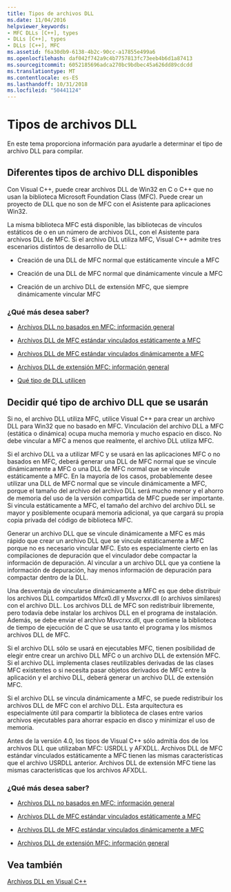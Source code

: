 ```yaml
---
title: Tipos de archivos DLL
ms.date: 11/04/2016
helpviewer_keywords:
- MFC DLLs [C++], types
- DLLs [C++], types
- DLLs [C++], MFC
ms.assetid: f6a30db9-6138-4b2c-90cc-a17855e499a6
ms.openlocfilehash: daf042f742a9c4b7757813fc73eeb4b6d1a87413
ms.sourcegitcommit: 6052185696adca270bc9bdbec45a626dd89cdcdd
ms.translationtype: MT
ms.contentlocale: es-ES
ms.lasthandoff: 10/31/2018
ms.locfileid: "50441124"
---
```

# <a name="kinds-of-dlls"></a>Tipos de archivos DLL

En este tema proporciona información para ayudarle a determinar el tipo de archivo DLL para compilar.

##  <a name="_core_the_different_kinds_of_dlls_available_with_visual_c.2b2b"></a> Diferentes tipos de archivo DLL disponibles

Con Visual C++, puede crear archivos DLL de Win32 en C o C++ que no usan la biblioteca Microsoft Foundation Class (MFC). Puede crear un proyecto de DLL que no son de MFC con el Asistente para aplicaciones Win32.

La misma biblioteca MFC está disponible, las bibliotecas de vínculos estáticos de o en un número de archivos DLL, con el Asistente para archivos DLL de MFC. Si el archivo DLL utiliza MFC, Visual C++ admite tres escenarios distintos de desarrollo de DLL:

- Creación de una DLL de MFC normal que estáticamente vincule a MFC

- Creación de una DLL de MFC normal que dinámicamente vincule a MFC

- Creación de un archivo DLL de extensión MFC, que siempre dinámicamente vincular MFC

### <a name="what-do-you-want-to-know-more-about"></a>¿Qué más desea saber?

- [Archivos DLL no basados en MFC: información general](../build/non-mfc-dlls-overview.md)

- [Archivos DLL de MFC estándar vinculados estáticamente a MFC](../build/regular-dlls-statically-linked-to-mfc.md)

- [Archivos DLL de MFC estándar vinculados dinámicamente a MFC](../build/regular-dlls-dynamically-linked-to-mfc.md)

- [Archivos DLL de extensión MFC: información general](../build/extension-dlls-overview.md)

- [Qué tipo de DLL utilicen](#_core_which_kind_of_dll_to_use)

##  <a name="_core_which_kind_of_dll_to_use"></a> Decidir qué tipo de archivo DLL que se usarán

Si no, el archivo DLL utiliza MFC, utilice Visual C++ para crear un archivo DLL para Win32 que no basado en MFC. Vinculación del archivo DLL a MFC (estática o dinámica) ocupa mucha memoria y mucho espacio en disco. No debe vincular a MFC a menos que realmente, el archivo DLL utiliza MFC.

Si el archivo DLL va a utilizar MFC y se usará en las aplicaciones MFC o no basados en MFC, deberá generar una DLL de MFC normal que se vincule dinámicamente a MFC o una DLL de MFC normal que se vincule estáticamente a MFC. En la mayoría de los casos, probablemente desee utilizar una DLL de MFC normal que se vincule dinámicamente a MFC, porque el tamaño del archivo del archivo DLL será mucho menor y el ahorro de memoria del uso de la versión compartida de MFC puede ser importante. Si vincula estáticamente a MFC, el tamaño del archivo del archivo DLL se mayor y posiblemente ocupará memoria adicional, ya que cargará su propia copia privada del código de biblioteca MFC.

Generar un archivo DLL que se vincule dinámicamente a MFC es más rápido que crear un archivo DLL que se vincule estáticamente a MFC porque no es necesario vincular MFC. Esto es especialmente cierto en las compilaciones de depuración que el vinculador debe compactar la información de depuración. Al vincular a un archivo DLL que ya contiene la información de depuración, hay menos información de depuración para compactar dentro de la DLL.

Una desventaja de vincularse dinámicamente a MFC es que debe distribuir los archivos DLL compartidos Mfcx0.dll y Msvcrxx.dll (o archivos similares) con el archivo DLL. Los archivos DLL de MFC son redistribuir libremente, pero todavía debe instalar los archivos DLL en el programa de instalación. Además, se debe enviar el archivo Msvcrxx.dll, que contiene la biblioteca de tiempo de ejecución de C que se usa tanto el programa y los mismos archivos DLL de MFC.

Si el archivo DLL sólo se usará en ejecutables MFC, tienen posibilidad de elegir entre crear un archivo DLL MFC o un archivo DLL de extensión MFC. Si el archivo DLL implementa clases reutilizables derivadas de las clases MFC existentes o si necesita pasar objetos derivados de MFC entre la aplicación y el archivo DLL, deberá generar un archivo DLL de extensión MFC.

Si el archivo DLL se vincula dinámicamente a MFC, se puede redistribuir los archivos DLL de MFC con el archivo DLL. Esta arquitectura es especialmente útil para compartir la biblioteca de clases entre varios archivos ejecutables para ahorrar espacio en disco y minimizar el uso de memoria.

Antes de la versión 4.0, los tipos de Visual C++ sólo admitía dos de los archivos DLL que utilizaban MFC: USRDLL y AFXDLL. Archivos DLL de MFC estándar vinculados estáticamente a MFC tienen las mismas características que el archivo USRDLL anterior. Archivos DLL de extensión MFC tiene las mismas características que los archivos AFXDLL.

### <a name="what-do-you-want-to-know-more-about"></a>¿Qué más desea saber?

- [Archivos DLL no basados en MFC: información general](../build/non-mfc-dlls-overview.md)

- [Archivos DLL de MFC estándar vinculados estáticamente a MFC](../build/regular-dlls-statically-linked-to-mfc.md)

- [Archivos DLL de MFC estándar vinculados dinámicamente a MFC](../build/regular-dlls-dynamically-linked-to-mfc.md)

- [Archivos DLL de extensión MFC: información general](../build/extension-dlls-overview.md)

## <a name="see-also"></a>Vea también

[Archivos DLL en Visual C++](../build/dlls-in-visual-cpp.md)
